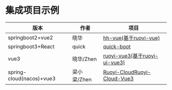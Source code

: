 # 集成项目示例

| 版本                       | 作者       | 项目                                                                                                                    |
|--------------------------|----------|-----------------------------------------------------------------------------------------------------------------------|
| springboot2+vue2         | 晓华       | [hh-vue(基于ruoyi-vue)](https://gitee.com/min290/hh-vue)                                                                |
| springboot3+React        | quick    | [quick-boot](https://github.com/csx-bill/quick-boot)                                                                  |
| vue3                     | 晓华/Zhen  | [ruoyi-vue3(基于ruoyi-ui-vue3)](https://gitee.com/min290/RuoYi-Vue3.git )                                               |
| spring-cloud(nacos)+vue3 | 梁小梁/Zhen | [Ruoyi-Cloud](https://gitee.com/liangliyun/RuoYi-Cloud)[Ruoyi-Cloud-Vue3](https://gitee.com/liangliyun/RuoYi-Cloud-Vue3) |
